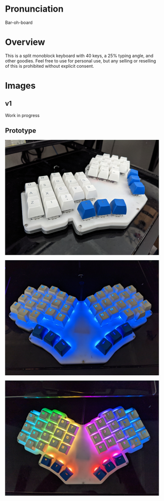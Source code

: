 # Pronunciation

Bar-oh-board

# Overview

This is a split monoblock keyboard with 40 keys, a 25% typing angle, and other goodies. Feel free to use for personal use, but any selling or reselling of this is prohibited without explicit consent.

# Images

## v1

Work in progress

## Prototype

![proto1](images/proto/1.jpg)

![proto2](images/proto/2.jpg)

![proto3](images/proto/3.jpg)

